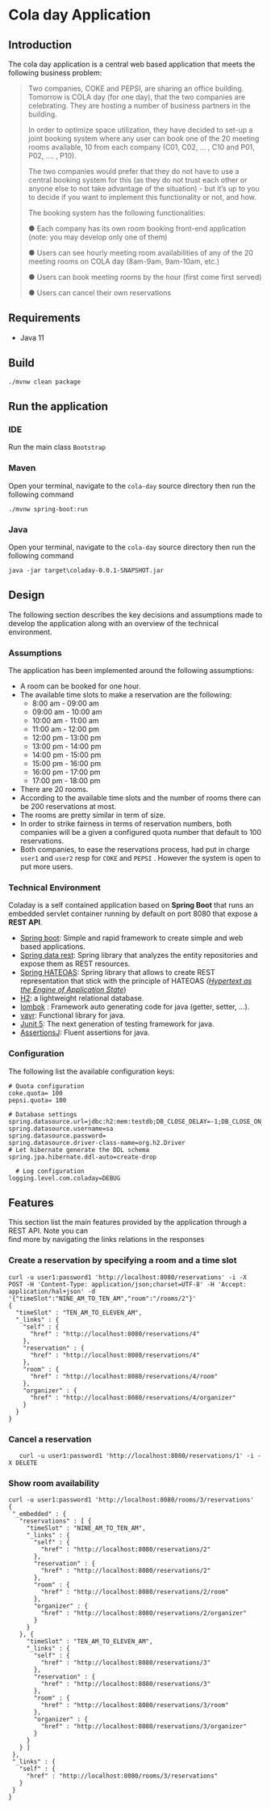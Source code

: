 # Cola day Application

## Introduction

The cola day application is a central web based application that meets the following business problem: 

> Two companies, COKE and PEPSI, are sharing an office building. Tomorrow is COLA day (for one day), that the two companies are celebrating.  They are hosting a number of business partners in the building.
> 
>  In order to optimize space utilization, they have decided to set-up a joint booking system where any user can book one of the 20 meeting rooms available, 10 from each company (C01, C02, ... , C10 and P01, P02, .... , P10).
>   
>  The two companies would prefer that they do not  have to use a central booking system for this (as they do not trust each other or anyone else to not take advantage of the situation) - but it’s up to you to decide if you want to implement this functionality or not, and how. 
>  
>  The booking system has the following functionalities: 
>  
> ● Each company has its own room booking front-end  application (note: you may develop only one of them)
>  
>  ● Users can see hourly meeting room availabilities of any of the 20 meeting rooms on COLA day (8am-9am, 9am-10am, etc.)
>  
> ● Users can book meeting rooms by  the hour (first come first served)
> 
> ● Users can cancel their own reservations


## Requirements

 - Java 11

## Build
  
```  
./mvnw clean package  
```

## Run the application

###  IDE

Run the main class `Bootstrap`

###  Maven

Open your terminal, navigate to the `cola-day` source directory then run the following command 
```
./mvnw spring-boot:run
```
### Java

Open your terminal, navigate to the `cola-day` source directory then run the following command
```
java -jar target\coladay-0.0.1-SNAPSHOT.jar
```


## Design

The following section describes the key decisions and assumptions made to develop the application along with an overview of the technical environment.

### Assumptions

The application has been implemented around the following assumptions:

 - A room can be booked for one hour.
 - The available time slots to make a reservation are the following:
	 - 8:00 am - 09:00 am
	 - 09:00 am - 10:00 am
	 - 10:00 am - 11:00 am
	 - 11:00 am - 12:00 pm
	 - 12:00 pm - 13:00 pm
	 - 13:00 pm - 14:00 pm
	 - 14:00 pm - 15:00 pm
	 - 15:00 pm - 16:00 pm
	 - 16:00 pm - 17:00 pm
	 - 17:00 pm - 18:00 pm
 - There are 20 rooms.
 - According to the available time slots and the number of rooms there can be 200 reservations at most.
 - The rooms are pretty similar in term of size.
 - In order to strike fairness in terms of reservation numbers, both companies will be a given a configured quota  number that default  to 100 reservations. 
 -  Both companies, to ease the reservations process, had put in charge `user1` and `user2` resp for `COKE` and `PEPSI` . However the system is open to put more users.

### Technical Environment

Coladay is a self contained application based on **Spring Boot** that runs an embedded servlet container running by default on port 8080 that expose a **REST API**.  

 - [Spring boot](https://spring.io/projects/spring-boot): Simple and rapid framework to create simple and web based applications.
 - [Spring data rest](https://projects.spring.io/spring-data-rest/): Spring library that analyzes the entity repositories and expose them as REST resources.
 - [Spring HATEOAS](https://spring.io/projects/spring-hateoas):  Spring library that allows to create REST representation that stick with the principle of HATEOAS *([Hypertext as the Engine of Application State](https://www.wikiwand.com/en/HATEOAS)*)
 - [H2](http://www.h2database.com/html/main.html): a lightweight relational database.
 - [lombok](https://projectlombok.org/) : Framework auto generating code for java (getter, setter, ...).
 - [vavr](http://www.vavr.io): Functional library for java.
 - [Junit 5](https://junit.org/junit5/): The next generation of testing framework for java.
 - [AssertionsJ](http://joel-costigliola.github.io/assertj/): Fluent assertions for java.

### Configuration

The following list the available configuration keys:

```
# Quota configuration  
coke.quota= 100  
pepsi.quota= 100  

# Database settings 
spring.datasource.url=jdbc:h2:mem:testdb;DB_CLOSE_DELAY=-1;DB_CLOSE_ON_EXIT=FALSE;Mode=MYSQL  
spring.datasource.username=sa  
spring.datasource.password=  
spring.datasource.driver-class-name=org.h2.Driver  
# Let hibernate generate the DDL schema  
spring.jpa.hibernate.ddl-auto=create-drop  

  # Log configuration  
logging.level.com.coladay=DEBUG
```

## Features

This section list the main features provided by the application through a REST API.  Note you can   
find more by navigating the links relations in the responses

### Create a reservation by specifying a room and a time slot

```
curl -u user1:password1 'http://localhost:8080/reservations' -i -X POST -H 'Content-Type: application/json;charset=UTF-8' -H 'Accept: application/hal+json' -d '{"timeSlot":"NINE_AM_TO_TEN_AM","room":"/rooms/2"}'
{
  "timeSlot" : "TEN_AM_TO_ELEVEN_AM",
  "_links" : {
    "self" : {
      "href" : "http://localhost:8080/reservations/4"
    },
    "reservation" : {
      "href" : "http://localhost:8080/reservations/4"
    },
    "room" : {
      "href" : "http://localhost:8080/reservations/4/room"
    },
    "organizer" : {
      "href" : "http://localhost:8080/reservations/4/organizer"
    }
  }
}

```
###  Cancel a reservation
 ```
    curl -u user1:password1 'http://localhost:8080/reservations/1' -i -X DELETE
```

### Show room availability
 ```  
 curl -u user1:password1 'http://localhost:8080/rooms/3/reservations'
{
  "_embedded" : {
    "reservations" : [ {
      "timeSlot" : "NINE_AM_TO_TEN_AM",
      "_links" : {
        "self" : {
          "href" : "http://localhost:8080/reservations/2"
        },
        "reservation" : {
          "href" : "http://localhost:8080/reservations/2"
        },
        "room" : {
          "href" : "http://localhost:8080/reservations/2/room"
        },
        "organizer" : {
          "href" : "http://localhost:8080/reservations/2/organizer"
        }
      }
    }, {
      "timeSlot" : "TEN_AM_TO_ELEVEN_AM",
      "_links" : {
        "self" : {
          "href" : "http://localhost:8080/reservations/3"
        },
        "reservation" : {
          "href" : "http://localhost:8080/reservations/3"
        },
        "room" : {
          "href" : "http://localhost:8080/reservations/3/room"
        },
        "organizer" : {
          "href" : "http://localhost:8080/reservations/3/organizer"
        }
      }
    } ]
  },
  "_links" : {
    "self" : {
      "href" : "http://localhost:8080/rooms/3/reservations"
    }
  }
}      
```
